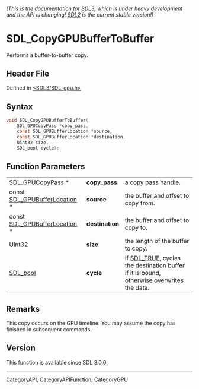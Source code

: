 ###### (This is the documentation for SDL3, which is under heavy development and the API is changing! [SDL2](https://wiki.libsdl.org/SDL2/) is the current stable version!)
# SDL_CopyGPUBufferToBuffer

Performs a buffer-to-buffer copy.

## Header File

Defined in [<SDL3/SDL_gpu.h>](https://github.com/libsdl-org/SDL/blob/main/include/SDL3/SDL_gpu.h)

## Syntax

```c
void SDL_CopyGPUBufferToBuffer(
    SDL_GPUCopyPass *copy_pass,
    const SDL_GPUBufferLocation *source,
    const SDL_GPUBufferLocation *destination,
    Uint32 size,
    SDL_bool cycle);
```

## Function Parameters

|                                                        |                 |                                                                                                       |
| ------------------------------------------------------ | --------------- | ----------------------------------------------------------------------------------------------------- |
| [SDL_GPUCopyPass](SDL_GPUCopyPass) *                   | **copy_pass**   | a copy pass handle.                                                                                   |
| const [SDL_GPUBufferLocation](SDL_GPUBufferLocation) * | **source**      | the buffer and offset to copy from.                                                                   |
| const [SDL_GPUBufferLocation](SDL_GPUBufferLocation) * | **destination** | the buffer and offset to copy to.                                                                     |
| Uint32                                                 | **size**        | the length of the buffer to copy.                                                                     |
| [SDL_bool](SDL_bool)                                   | **cycle**       | if [SDL_TRUE](SDL_TRUE), cycles the destination buffer if it is bound, otherwise overwrites the data. |

## Remarks

This copy occurs on the GPU timeline. You may assume the copy has finished
in subsequent commands.

## Version

This function is available since SDL 3.0.0.

----
[CategoryAPI](CategoryAPI), [CategoryAPIFunction](CategoryAPIFunction), [CategoryGPU](CategoryGPU)

